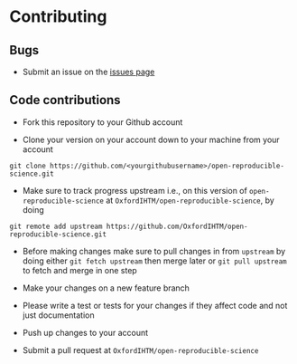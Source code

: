 # Contributing

## Bugs

* Submit an issue on the [issues page](https://github.com/OxfordIHTM/open-reproducible-science/issues)

## Code contributions

* Fork this repository to your Github account

* Clone your version on your account down to your machine from your account 

```
git clone https://github.com/<yourgithubusername>/open-reproducible-science.git
```

* Make sure to track progress upstream i.e., on this version of `open-reproducible-science` 
at `OxfordIHTM/open-reproducible-science`, by doing 

```
git remote add upstream https://github.com/OxfordIHTM/open-reproducible-science.git
```

* Before making changes make sure to pull changes in from `upstream` by doing 
either `git fetch upstream` then merge later or `git pull upstream` to fetch 
and merge in one step

* Make your changes on a new feature branch

* Please write a test or tests for your changes if they affect code and not just 
documentation

* Push up changes to your account

* Submit a pull request at `OxfordIHTM/open-reproducible-science`
